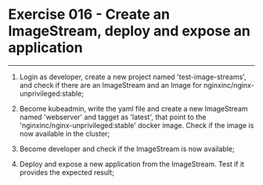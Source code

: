 # Exercise 016 - Create an ImageStream, deploy and expose an application

---

1. Login as developer, create a new project named 'test-image-streams', and
   check if there are an ImageStream and an Image for
   nginxinc/nginx-unprivileged:stable;

2. Become kubeadmin, write the yaml file and create a new ImageStream named
   'webserver' and tagget as 'latest', that point to the 'nginxinc/nginx-unprivileged:stable'
   docker image. Check if the image is now available in the cluster;

3. Become developer and check if the ImageStream is now available;

4. Deploy and expose a new application from the ImageStream. Test if it
   provides the expected result;

